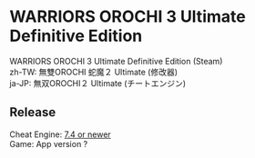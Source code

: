 # WARRIORS OROCHI 3 Ultimate Definitive Edition
WARRIORS OROCHI 3 Ultimate Definitive Edition (Steam)  
zh-TW: 無雙OROCHI 蛇魔２ Ultimate (修改器)  
ja-JP: 無双OROCHI２ Ultimate (チートエンジン)  

## Release
Cheat Engine: [7.4 or newer](https://github.com/cheat-engine/cheat-engine/releases)  
Game: App version ?
